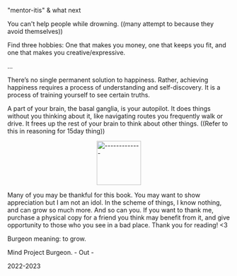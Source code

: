 "mentor-itis" & what next

You can't help people while drowning. ((many attempt to because they avoid themselves))


Find three hobbies: One that makes you money, one that keeps you fit, and one that makes you creative/expressive. 

...

There’s no single permanent solution to happiness. Rather, achieving happiness requires a process of understanding and self-discovery. It is a process of training yourself to see certain truths.

A part of your brain, the basal ganglia, is your autopilot. It does things without you thinking about it, like navigating routes you frequently walk or drive. It frees up the rest of your brain to think about other things. ((Refer to this in reasoning for 15day thing))

<div style="display:flex; justify-content:center; margin-top:10px;margin-bottom:10px;"><img alt="-------------" src="http://localhost:8080/md_images/divider_1.png" height="100px"></div>

Many of you may be thankful for this book. You may want to show appreciation but I am not an idol. In the scheme of things, I know nothing, and can grow so much more. And so can you. If you want to thank me, purchase a physical copy for a friend you think may benefit from it, and give opportunity to those who you see in a bad place. Thank you for reading! <3

Burgeon meaning: to grow.

Mind Project Burgeon. - Out -

2022-2023